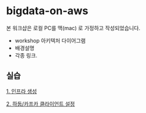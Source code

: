 # bigdata-on-aws #

본 워크샵은 로컬 PC를 맥(mac) 로 가정하고 작성되었습니다. 


* workshop 아키텍처 다이어그램
* 배경설명
* 각종 링크.


## 실습 ###

[1. 인프라 생성](https://github.com/gnosia93/bigdata-on-aws/blob/main/workshop/setup.md)

[2. 하둡/카프카 클라이언트 설정](https://github.com/gnosia93/bigdata-on-aws/blob/main/workshop/hadoop.md)
